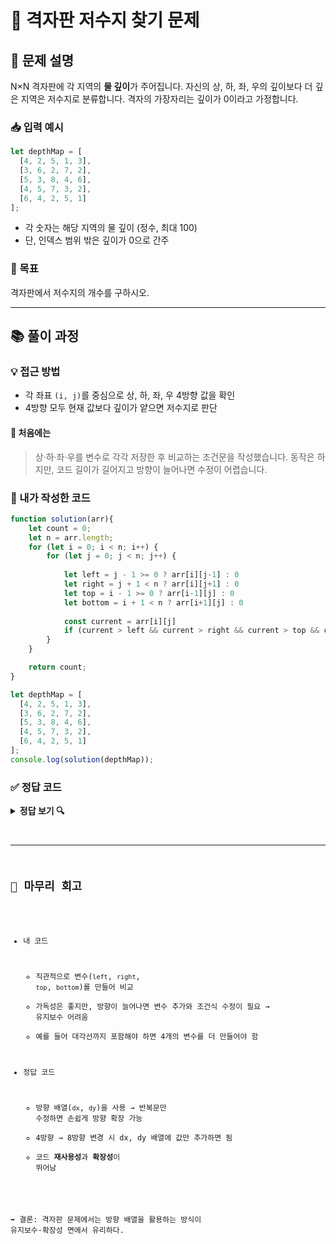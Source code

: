 # 💼 격자판 저수지 찾기 문제

## 🧾 문제 설명
N×N 격자판에 각 지역의 **물 깊이**가 주어집니다.
자신의 상, 하, 좌, 우의 깊이보다 더 깊은 지역은 저수지로 분류합니다.
격자의 가장자리는 깊이가 0이라고 가정합니다.

### 📥 입력 예시
```js
let depthMap = [
  [4, 2, 5, 1, 3],
  [3, 6, 2, 7, 2],
  [5, 3, 8, 4, 6],
  [4, 5, 7, 3, 2],
  [6, 4, 2, 5, 1]
];
```
- 각 숫자는 해당 지역의 물 깊이 (정수, 최대 100)
- 단, 인덱스 범위 밖은 깊이가 0으로 간주

### 🎯 목표
격자판에서 저수지의 개수를 구하시오.

---

## 📚 풀이 과정
### 💡 접근 방법
- 각 좌표 `(i, j)`를 중심으로 상, 하, 좌, 우 4방향 값을 확인
- 4방향 모두 현재 값보다 깊이가 얕으면 저수지로 판단

#### 🤔 처음에는
> 상·하·좌·우를 변수로 각각 저장한 후 비교하는 조건문을 작성했습니다.
동작은 하지만, 코드 길이가 길어지고 방향이 늘어나면 수정이 어렵습니다.

### 📌 내가 작성한 코드
```js
function solution(arr){
	let count = 0;
	let n = arr.length;
	for (let i = 0; i < n; i++) {
		for (let j = 0; j < n; j++) {
			
			let left = j - 1 >= 0 ? arr[i][j-1] : 0
			let right = j + 1 < n ? arr[i][j+1] : 0 
			let top = i - 1 >= 0 ? arr[i-1][j] : 0
			let bottom = i + 1 < n ? arr[i+1][j] : 0
			
			const current = arr[i][j]
			if (current > left && current > right && current > top && current > bottom) count++;
		}
	}

	return count;
}

let depthMap = [
  [4, 2, 5, 1, 3],
  [3, 6, 2, 7, 2],
  [5, 3, 8, 4, 6],
  [4, 5, 7, 3, 2],
  [6, 4, 2, 5, 1]
];
console.log(solution(depthMap));
```

### ✅ 정답 코드
<details>
	<summary>
		<strong style="cursor: pointer">정답 보기 🔍</strong>
	</summary> 
	<pre>
		<code class="language-js"> 
function solution(arr){  
	let answer = 0;
	let n = arr.length;
	let dx = [-1, 0, 1, 0];
	let dy = [0, 1, 0, -1];
	for(let i = 0; i < n; i++){
		for(let j = 0; j < n; j++){
			let flag = 1;
			for(let k = 0; k < 4; k++){
				let nx = i + dx[k];
				let ny = j + dy[k];
				if(nx >= 0 && nx < n && ny >= 0 && ny < n && arr[nx][ny] >= arr[i][j]){
					flag = 0;
					break;
				}
			}
			if(flag) answer++;
		}
	}
	return answer;
}
let depthMap = [
	[4, 2, 5, 1, 3],
	[3, 6, 2, 7, 2],
	[5, 3, 8, 4, 6],
	[4, 5, 7, 3, 2],
	[6, 4, 2, 5, 1]
];
console.log(solution(depthMap));

		</code>
	</pre>
</details>

---

## 📌 마무리 회고
- 내 코드
	-	직관적으로 변수(`left`, `right`, `top`, `bottom`)를 만들어 비교
	- 가독성은 좋지만, 방향이 늘어나면 변수 추가와 조건식 수정이 필요 → 유지보수 어려움
	- 예를 들어 대각선까지 포함해야 하면 4개의 변수를 더 만들어야 함

- 정답 코드
	- 방향 배열(`dx`, `dy`)을 사용 → 반복문만 수정하면 손쉽게 방향 확장 가능
	- 4방향 → 8방향 변경 시 dx, dy 배열에 값만 추가하면 됨
	- 코드 **재사용성**과 **확장성**이 뛰어남

➡️ 결론: 격자판 문제에서는 방향 배열을 활용하는 방식이 유지보수·확장성 면에서 유리하다.

